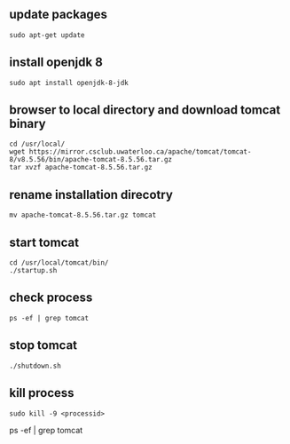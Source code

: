 

## update packages
``` 
sudo apt-get update
``` 
## install openjdk 8

```
sudo apt install openjdk-8-jdk 
``` 
## browser to local directory and download tomcat binary

``` 
cd /usr/local/
wget https://mirror.csclub.uwaterloo.ca/apache/tomcat/tomcat-8/v8.5.56/bin/apache-tomcat-8.5.56.tar.gz
tar xvzf apache-tomcat-8.5.56.tar.gz 
``` 

## rename installation direcotry
``` 
mv apache-tomcat-8.5.56.tar.gz tomcat 
``` 
## start tomcat
``` 
cd /usr/local/tomcat/bin/
./startup.sh 
```

## check process 
 ``` 
 ps -ef | grep tomcat
``` 
## stop tomcat 
``` 
./shutdown.sh
``` 
 
## kill process 
``` 
sudo kill -9 <processid> 
``` 

ps -ef | grep tomcat


```
